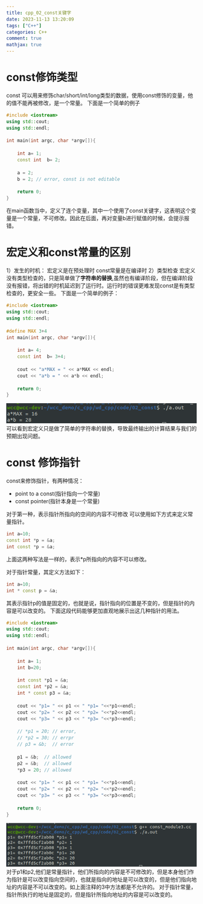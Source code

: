 ```yaml
---
title: cpp_02_const关键字
date: 2023-11-13 13:20:09
tags: ["C++"]
categories: C++
comment: true
mathjax: true
---
```

# const修饰类型
const 可以用来修饰char/short/int/long类型的数据，使用const修饰的变量，他的值不能再被修改，是一个常量。
下面是一个简单的例子
```cpp
#include <iostream>
using std::cout;
using std::endl;

int main(int argc, char *argv[]){

    int a= 1;
    const int  b= 2;

    a = 2;
    b = 2; // error, const is not editable

    return 0;
}
```
<!--more-->

在main函数当中，定义了连个变量，其中一个使用了const关键字，这表明这个变量是一个常量，不可修改。因此在后面，再对变量b进行赋值的时候，会提示报错。

# 宏定义和const常量的区别
1）发生的时机：
宏定义是在预处理时
const常量是在编译时
2）类型检查
宏定义没有类型检查的，只是简单做了**字符串的替换**,虽然也有编译阶段，但在编译阶段没有报错，将出错的时机延迟到了运行时。运行时的错误更难发现const是有类型检查的，更安全一些。
下面是一个简单的例子：
```cpp
#include <iostream>
using std::cout;
using std::endl;

#define MAX 3+4
int main(int argc, char *argv[]){

    int a= 4;
    const int  b= 3+4;

    cout << "a*MAX = " << a*MAX << endl;
    cout << "a*b = " << a*b << endl;

    return 0;
}
```
![](cpp-02-const关键字/const1.png)
可以看到宏定义只是做了简单的字符串的替换，导致最终输出的计算结果与我们的预期出现问题。

# const 修饰指针
const来修饰指针，有两种情况：
- point to a const(指针指向一个常量)
- const pointer(指针本身是一个常量)

对于第一种，表示指针所指向的空间的内容不可修改
可以使用如下方式来定义常量指针。
```cpp
int a=10;
const int *p = &a;
int const *p = &a; 
```
上面这两种写法是一样的，表示*p所指向的内容不可以修改。

对于指针常量，其定义方法如下：
```cpp
int a=10;
int * const p = &a;
```
其表示指针p的值是固定的，也就是说，指针指向的位置是不变的，但是指针的内容是可以改变的。
下面这段代码能够更加直观地展示出这几种指针的用法。

```cpp
#include <iostream>
using std::cout;
using std::endl;

int main(int argc, char *argv[]){

    int a= 1;
    int b=20;

    int const *p1 = &a;
    const int *p2 = &a;
    int * const p3 = &a;

    cout << "p1= " << p1 << " *p1= "<<*p1<<endl;
    cout << "p2= " << p2 << " *p2= "<<*p2<<endl;
    cout << "p3= " << p3 << " *p3= "<<*p3<<endl;
    
    // *p1 = 20; // error,
    // *p2 = 30; // errpr
    // p3 = &b;  // error

    p1 = &b;  // allowed
    p2 = &b;  // allowed
    *p3 = 20; // allowed

    cout << "p1= " << p1 << " *p1= "<<*p1<<endl;
    cout << "p2= " << p2 << " *p2= "<<*p2<<endl;
    cout << "p3= " << p3 << " *p3= "<<*p3<<endl;

    return 0;
}
```

![](cpp-02-const关键字/const2.png)
对于p1和p2,他们是常量指针，他们所指向的内容是不可修改的，但是本身他们作为指针是可以改变指向空间的，也就是指向的地址是可以改变的，但是他们指向地址的内容是不可以改变的。如上面注释的3中方法都是不允许的。
对于指针常量，指针所执行的地址是固定的，但是指针所指向地址的内容是可以改变的。

